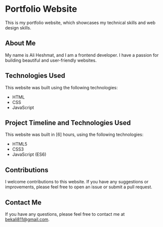 # Portfolio Website

This is my portfolio website, which showcases my technical skills and web design skills.

## About Me

My name is Ali Heshmat, and I am a frontend developer. I have a passion for building beautiful and user-friendly websites.

## Technologies Used

This website was built using the following technologies:

* HTML
* CSS
* JavaScript

## Project Timeline and Technologies Used

This website was built in [6] hours, using the following technologies:

* HTML5
* CSS3
* JavaScript (ES6)

## Contributions

I welcome contributions to this website. If you have any suggestions or improvements, please feel free to open an issue or submit a pull request.

## Contact Me

If you have any questions, please feel free to contact me at bekali811@gmail.com.
